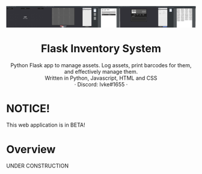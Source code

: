 <img width="1000" align="center" src="https://github.com/1vke/Flask-Inventory-System/blob/main/gitStatic/screenys.png">

<p align="center">
  <h1 align="center">Flask Inventory System</h1>

  <p align="center">
    Python Flask app to manage assets. Log assets, print barcodes for them, and effectively manage them.
    <br>Written in Python, Javascript, HTML and CSS<br>
    · Discord: lvke#1655 ·
  </p>
</p>

# NOTICE!
This web application is in BETA!

# Overview
UNDER CONSTRUCTION
